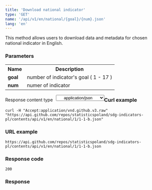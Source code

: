 ```yaml
---
title: 'Download national indicator'
type: 'GET'
name: '/api/v1/en/national/{goal}/{num}.json'
lang: 'en'
---
```


This method allows users to download data and metadata for chosen national indicator in English.

### Parameters

<table id='api_table'>
  <tr>
    <th><b>Name</b></th>
    <th><b>Description</b></th>
  </tr>
  <tr>
    <td><b>goal</b></td>
    <td>number of indicator's goal ( 1 - 17 )</td>
  </tr>
  <tr>
    <td><b>num</b></td>
    <td>numer of indicator</td>
  </tr>
</table>

<p style='float:left;margin-top: 7px;'>Response content type</p>
<select style='float:left;padding: 0px 15px;width: 155px;margin-left: 10px;text-align-last: center;'>
  <option>application/json</option>
</select>

<div id='exampleKraj2'>

<h3 id="przykładowy-curl">Curl example</h3>

<p><code class="highlighter-rouge">curl -H "Accept:application/vnd.github.v3.raw" "https://api.github.com/repos/statisticspoland/sdg-indicators-pl/contents/api/v1/en/national/1/1-1-b.json"</code></p>

<h3 id="przykładowy-url">URL example</h3>

<p><code class="highlighter-rouge">https://api.github.com/repos/statisticspoland/sdg-indicators-pl/contents/api/v1/en/national/1/1-1-b.json</code></p>

<h3 id="przykładowy-kod-odpowiedzi">Response code</h3>

<p><code class="highlighter-rouge">200</code></p>

<h3 id="przykładowa-odpowiedź">Response</h3>

<p><code class="highlighter-rouge" id="show-data-1-1-b-en">
</code></p>

</div>

<script>

$.getJSON('https://sdg.gov.pl/api/v1/en/national/1/1-1-b.json', function(data) {
    $('#show-data-1-1-b-en').html(JSON.stringify(data, null, 2));
});

</script>
